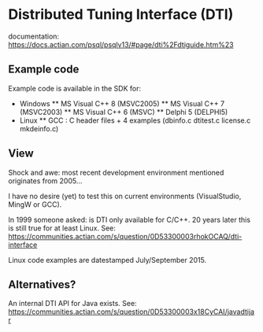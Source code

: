 # Distributed Tuning Interface (DTI)

documentation: https://docs.actian.com/psql/psqlv13/#page/dti%2Fdtiguide.htm%23

## Example code
Example code is available in the SDK for:

* Windows
** MS Visual C++ 8 (MSVC2005)
** MS Visual C++ 7 (MSVC2003)
** MS Visual C++ 6 (MSVC)
** Delphi 5 (DELPHI5)
* Linux
** GCC : C header files + 4 examples (dbinfo.c dtitest.c license.c mkdeinfo.c)

## View
Shock and awe: most recent development environment mentioned originates from 2005...

I have no desire (yet) to test this on current environments (VisualStudio, MingW or GCC).

In 1999 someone asked: is DTI only available for C/C++. 20 years later this is still true for at least Linux.
See: https://communities.actian.com/s/question/0D53300003rhokOCAQ/dti-interface

Linux code examples are datestamped July/September 2015.

## Alternatives?
An internal DTI API for Java exists. See: https://communities.actian.com/s/question/0D53300003x18CyCAI/javadtijar

